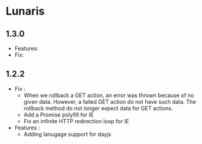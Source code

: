 # Lunaris

## 1.3.0
- Features:
- Fix:

## 1.2.2

- Fix :
  + When we rollback a GET action, an error was thrown because of no given data. However, a failed GET action do not have such data. The rollback method do not longer expect data for GET actions.
  + Add a Promise polyfill for IE
  + Fix an infinite HTTP redirection loop for IE
- Features :
  + Adding lanugage support for dayjs
